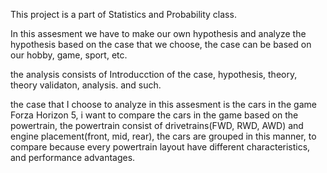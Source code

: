 This project is a part of Statistics and Probability class.

In this assesment we have to make our own hypothesis and analyze the hypothesis based on the case that we choose, the case can be based on our hobby, game, sport, etc. 

the analysis consists of Introducction of the case, hypothesis, theory, theory validaton, analysis. and such.

the case that I choose to analyze in this assesment is the cars in the game Forza Horizon 5, i want to compare the cars in the game based on the powertrain, the powertrain consist of drivetrains(FWD, RWD, AWD) and engine placement(front, mid, rear), the cars are grouped in this manner, to compare because every powertrain layout have different characteristics, and performance advantages.